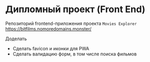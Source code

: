 # Дипломный проект (Front End)
Репозиторий frontend-приложения проекта `Movies Explorer`
https://bitfilms.nomoredomains.monster/

Доделать
* Сделать favicon и иконки для PWA
* Сделать валидацию форм, в том числе поиска фильмов
